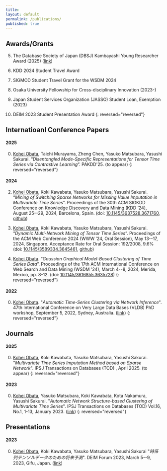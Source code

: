 ```yaml
---
title:
layout: default
permalink: /publications/
published: true
---
```


## Awards/Grants


5. The Database Society of Japan (DBSJ) Kambayashi Young Researcher Award (2025) ([link](https://dbsj.org/overview/award/))

4. KDD 2024 Student Travel Award

3. SIGMOD Student Travel Grant for the WSDM 2024

2. Osaka University Fellowship for Cross-disciplinary Innovation (2023-)

1. Japan Student Services Organization (JASSO) Student Loan, Exemption (2023)

0. DEIM 2023 Student Presentation Award
{: reversed="reversed"}

## Internatioanl Conference Papers

#### 2025
0. <u>Kohei Obata</u>, Taichi Murayama, Zheng Chen, Yasuko Matsubara, Yasushi Sakurai. “*Disentangled Mode-Specific
Representations for Tensor Time Series via Contrastive Learning*”. PAKDD'25. (to appear)
{: reversed="reversed"}


#### 2024

2. <u>Kohei Obata</u>, Koki Kawabata, Yasuko Matsubara, Yasushi Sakurai. “*Mining of Switching Sparse Networks for Missing Value Imputation in Multivariate Time Series*”. Proceedings of the 30th ACM SIGKDD Conference on Knowledge Discovery and Data Mining (KDD ’24), August 25--29, 2024, Barcelona, Spain. (doi: [10.1145/3637528.3671760](https://doi.org/10.1145/3637528.3671760), [github](https://github.com/KoheiObata/MissNet))

1. <u>Kohei Obata</u>, Koki Kawabata, Yasuko Matsubara, Yasushi Sakurai. “*Dynamic Multi-Network Mining of Tensor Time Series*”. Proceedings of the ACM Web Conference 2024 (WWW ’24, Oral Session), May 13--17, 2024, Singapore. Acceptance Rate for Oral Session: 192/2008, 9.6% (doi: [10.1145/3589334.3645461](https://doi.org/10.1145/3589334.3645461), [github](https://github.com/KoheiObata/DMM))

0. <u>Kohei Obata</u>. “*Gaussian Graphical Model-Based Clustering of Time Series Data*”. Proceedings of the 17th ACM International Conference on Web Search and Data Mining (WSDM '24), March 4--8, 2024, Merida, Mexico, pp. 8-12. (doi: [10.1145/3616855.3635728](https://doi.org/10.1145/3616855.3635728))
{: reversed="reversed"}


#### 2022
0. <u>Kohei Obata</u>. "*Automatic Time-Series Clustering via Network Inference*". 47th International Conference on Very Large Data Bases (VLDB) PhD workshop, September 5, 2022, Sydney, Australia. ([link](https://ceur-ws.org/Vol-3186/paper_6.pdf))
{: reversed="reversed"}


## Journals

#### 2025

0. <u>Kohei Obata</u>, Koki Kawabata, Yasuko Matsubara, Yasushi Sakurai. "*Multivariate Time Series Imputation Method based on Sparse Network*". IPSJ Transactions on Databases (TOD) , April 2025. (to appear)
{: reversed="reversed"}

#### 2023

0. <u>Kohei Obata</u>, Yasuko Matsubara, Koki Kawabata, Kota Nakamura, Yasushi Sakurai. "*Automatic Network Structure-based Clustering of Multivariate Time Series*". IPSJ Transactions on Databases (TOD) Vol.16, No.1, 1-13, January 2023. ([link](https://ipsj.ixsq.nii.ac.jp/ej/?action=pages_view_main&active_action=repository_view_main_item_detail&item_id=223471&item_no=1&page_id=13&block_id=81))
{: reversed="reversed"}


## Presentations

#### 2023

0. <u>Kohei Obata</u>, Koki Kawabata, Yasuko Matsubara, Yasushi Sakurai "*時系列テンソルデータのための将来予測*". DEIM Forum 2023, March 5--9, 2023, Gifu, Japan. ([link](https://proceedings-of-deim.github.io/DEIM2023/2b-2-2.pdf))
